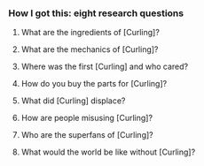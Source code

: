 ### How I got this: eight research questions

1. What are the ingredients of [Curling]?

2. What are the mechanics of [Curling]?

3. Where was the first [Curling] and who cared?

4. How do you buy the parts for [Curling]?

5. What did [Curling] displace?

6. How are people misusing [Curling]?

7. Who are the superfans of [Curling]?

8. What would the world be like without [Curling]?
